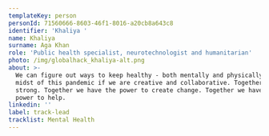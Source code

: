 ```yaml
---
templateKey: person
personId: 71560666-8603-46f1-8016-a20cb8a643c8
identifier: 'Khaliya '
name: Khaliya
surname: Aga Khan
role: 'Public health specialist, neurotechnologist and humanitarian'
photo: /img/globalhack_khaliya-alt.png
about: >-
  We can figure out ways to keep healthy - both mentally and physically -in the
  midst of this pandemic if we are creative and collaborative. Together we are
  strong. Together we have the power to create change. Together we have the
  power to help.
linkedin: ''
label: track-lead
tracklist: Mental Health
---
```

